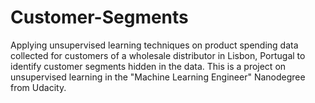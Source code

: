 # Customer-Segments
Applying unsupervised learning techniques on product spending data collected for customers of a wholesale distributor in Lisbon, Portugal to identify customer segments hidden in the data. This is a project on unsupervised learning in the "Machine Learning Engineer" Nanodegree from Udacity.
